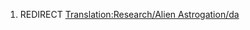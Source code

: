 1.  REDIRECT [Translation:Research/Alien
    Astrogation/da](Translation:Research/Alien_Astrogation/da "wikilink")